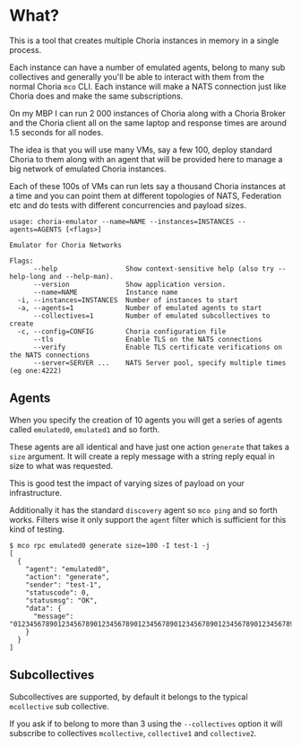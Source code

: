 # What?

This is a tool that creates multiple Choria instances in memory in a single process.

Each instance can have a number of emulated agents, belong to many sub collectives and generally you'll be able to interact with them from the normal Choria `mco` CLI.  Each instance will make a NATS connection just like Choria does and make the same subscriptions. 

On my MBP I can run 2 000 instances of Choria along with a Choria Broker and the Choria client all on the same laptop and response times are around 1.5 seconds for all nodes.

The idea is that you will use many VMs, say a few 100, deploy standard Choria to them along with an agent that will be provided here to manage a big network of emulated Choria instances.

Each of these 100s of VMs can run lets say a thousand Choria instances at a time and you can point them at different topologies of NATS, Federation etc and do tests with different concurrencies and payload sizes.

```
usage: choria-emulator --name=NAME --instances=INSTANCES --agents=AGENTS [<flags>]

Emulator for Choria Networks

Flags:
      --help                 Show context-sensitive help (also try --help-long and --help-man).
      --version              Show application version.
      --name=NAME            Instance name
  -i, --instances=INSTANCES  Number of instances to start
  -a, --agents=1             Number of emulated agents to start
      --collectives=1        Number of emulated subcollectives to create
  -c, --config=CONFIG        Choria configuration file
      --tls                  Enable TLS on the NATS connections
      --verify               Enable TLS certificate verifications on the NATS connections
      --server=SERVER ...    NATS Server pool, specify multiple times (eg one:4222)
```

## Agents
When you specify the creation of 10 agents you will get a series of agents called `emulated0`, `emulated1` and so forth.

These agents are all identical and have just one action `generate` that takes a `size` argument. It will create a reply message with a string reply equal in size to what was requested.

This is good test the impact of varying sizes of payload on your infrastructure.

Additionally it has the standard `discovery` agent so `mco ping` and so forth works.  Filters wise it only support the `agent` filter which is sufficient for this kind of testing.

```
$ mco rpc emulated0 generate size=100 -I test-1 -j
[
  {
    "agent": "emulated0",
    "action": "generate",
    "sender": "test-1",
    "statuscode": 0,
    "statusmsg": "OK",
    "data": {
      "message": "0123456789012345678901234567890123456789012345678901234567890123456789012345678901234567890123456789"
    }
  }
]
```

## Subcollectives
Subcollectives are supported, by default it belongs to the typical `mcollective` sub collective.

If you ask if to belong to more than 3 using the `--collectives` option it will subscribe to collectives `mcollective`, `collective1` and `collective2`.